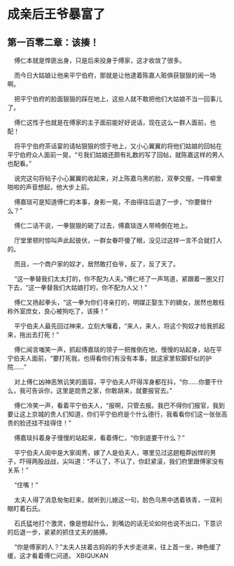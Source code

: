 # 成亲后王爷暴富了 
 ## 第一百零二章：该揍！
     傅仁本就是悍匪出身，只是后来投身于傅家，这才收敛了很多。

    而今日大姑娘让他来平宁伯府，那就是让他逮着陈嘉人赃俱获狠狠的闹一场啊。

    把平宁伯府的脸面狠狠的踩在地上，这些人就不敢把他们大姑娘不当一回事儿了。

    傅仁这性子也就是在傅家的主子面前能好好说话，现在这么一群人面前，也配！

    将平宁伯府茶话宴的请帖狠狠的惯于地上，又小心翼翼的将他们姑娘的回帖在平宁伯府众人面前一晃，“亏我们姑娘还颇有礼数的写了回帖，就陈嘉这样的男人也配看。”

    说完这句将帖子小心翼翼的收起来，对上陈嘉乌黑的脸，双拳交握，一阵噼里啪啦的声音想起，他大步上前。

    傅嘉琰可是知道傅仁的本事，身影一晃，不由得往后退了一步，“你要做什么？”

    傅仁二话不说，一拳狠狠的砸了过去，傅嘉琰连人带椅倒在地上。

    厅堂里顿时惊叫声此起彼伏，一群女眷吓傻了眼，没见过这样一言不合就打人的。

    而且，一个商户家的奴才，居然敢打伯爷，反了，反了天了。

    “这一拳替我们太太打的，你不配为人夫。”傅仁呸了一声骂道，紧跟着一圈又打下去，“这一拳替我们大姑娘打的，你不配为人父！”

    傅仁又扬起拳头，“这一拳为你们寻亲打的，明媒正娶生下的嫡女，居然也敢枉称外室庶女，良心被狗吃了，该揍！”

    平宁伯夫人最先回过神来，立刻大嚷着，“来人，来人，将这个狗奴才给我抓起来，拖出去打死！”

    傅仁闻言嗤笑一声，抓起傅嘉琰的领子一把推倒在地，慢慢的站起身，站在平宁伯夫人面前，“要打死我，也得看你们有没有本事，就这家里软脚虾似的护院……”

    对上傅仁凶神恶煞讥笑的面容，平宁伯夫人吓得浑身都在抖，“你……你要干什么，我可告诉你，这里是勋贵之家，你敢胡来，就要报官去。”

    傅仁冷笑一声，看着平宁伯夫人，“报啊，只管去报。我巴不得你们报官，我到要让这上京城的贵人们知道，你们平宁伯府是个什么德行，我看看你们这一张张高贵的脸还挂不挂得住！”

    傅嘉琰抖着身子慢慢的站起来，看着傅仁，“你到底要干什么？”

    平宁伯夫人闺中是大家闺秀，嫁了人是伯夫人，哪里见过这趟粗莽凶悍的男子，吓得两股战战，尖叫道：“不认了，不认了，你赶紧滚，我们府里跟傅家没有关系！”

    “住嘴！”

    太夫人得了消息匆匆赶来，就听到儿媳这一句，脸色乌黑中透着铁青，一双利眼盯着石氏。

    石氏猛地打个激灵，像是想起什么，到嘴边的话无论如何也说不出口，下意识的后退一步，紧紧的抓住丈夫的胳膊。

    “你是傅家的人？”太夫人扶着古妈妈的手大步走进来，往上首一坐，神色缓了缓，这才看着傅仁问道。 
XBIQUKAN